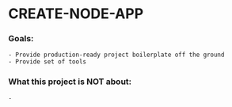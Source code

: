 # CREATE-NODE-APP



### Goals:

    - Provide production-ready project boilerplate off the ground
    - Provide set of tools

### What this project is NOT about:

    -


